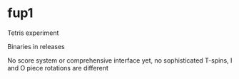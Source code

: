 # fup1

Tetris experiment

Binaries in releases

No score system or comprehensive interface yet, no sophisticated T-spins, I and O piece rotations are different